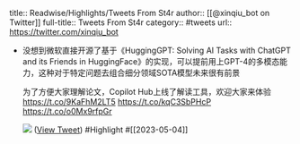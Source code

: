 title:: Readwise/Highlights/Tweets From St4r
author:: [[@xinqiu_bot on Twitter]]
full-title:: Tweets From St4r
category:: #tweets
url:: https://twitter.com/xinqiu_bot
- 没想到微软直接开源了基于《HuggingGPT: Solving AI Tasks with ChatGPT and its Friends in HuggingFace》的实现，可以提前用上GPT-4的多模态能力，这种对于特定问题去组合细分领域SOTA模型未来很有前景
  
  为了方便大家理解论文，Copilot Hub上线了解读工具，欢迎大家来体验 https://t.co/9KaFhM2LT5 https://t.co/kqC3SbPHcP https://t.co/o0Mx9rfpGr
  
  ![](https://pbs.twimg.com/media/Fs1LPVUakAEYeDb.jpg) ([View Tweet](https://twitter.com/xinqiu_bot/status/1643052747275780096)) #Highlight #[[2023-05-04]]